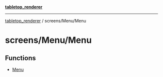 [**tabletop_renderer**](../../../README.md)

***

[tabletop_renderer](../../../modules.md) / screens/Menu/Menu

# screens/Menu/Menu

## Functions

- [Menu](functions/Menu.md)
